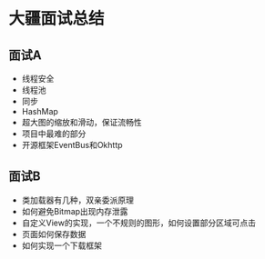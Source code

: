 # 大疆面试总结

## 面试A
- 线程安全
- 线程池
- 同步
- HashMap
- 超大图的缩放和滑动，保证流畅性
- 项目中最难的部分
- 开源框架EventBus和Okhttp

## 面试B
- 类加载器有几种，双亲委派原理
- 如何避免Bitmap出现内存泄露
- 自定义View的实现，一个不规则的图形，如何设置部分区域可点击
- 页面如何保存数据
- 如何实现一个下载框架
